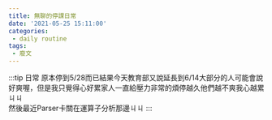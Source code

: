 ```yaml
---
title: 無聊的停課日常
date: '2021-05-25 15:11:00'
categories:
 - daily routine
tags:
 - 廢文
---
```


:::tip 日常
原本停到5/28而已結果今天教育部又說延長到6/14大部分的人可能會說好爽喔，但是我只覺得心好累家人一直給壓力非常的煩停越久他們越不爽我心越累ㄐㄐ<br>
然後最近Parser卡關在運算子分析那邊ㄐㄐ
:::
